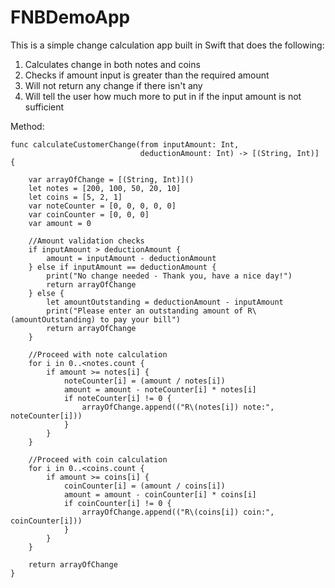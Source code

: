 # FNBDemoApp


This is a simple change calculation app built in Swift that does the following:
1) Calculates change in both notes and coins
2) Checks if amount input is greater than the required amount
3) Will not return any change if there isn't any
4) Will tell the user how much more to put in if the input amount is not sufficient


Method:

    func calculateCustomerChange(from inputAmount: Int,
                                 deductionAmount: Int) -> [(String, Int)] {
        
        var arrayOfChange = [(String, Int)]()
        let notes = [200, 100, 50, 20, 10]
        let coins = [5, 2, 1]
        var noteCounter = [0, 0, 0, 0, 0]
        var coinCounter = [0, 0, 0]
        var amount = 0
        
        //Amount validation checks
        if inputAmount > deductionAmount {
            amount = inputAmount - deductionAmount
        } else if inputAmount == deductionAmount {
            print("No change needed - Thank you, have a nice day!")
            return arrayOfChange
        } else {
            let amountOutstanding = deductionAmount - inputAmount
            print("Please enter an outstanding amount of R\(amountOutstanding) to pay your bill")
            return arrayOfChange
        }
        
        //Proceed with note calculation
        for i in 0..<notes.count {
            if amount >= notes[i] {
                noteCounter[i] = (amount / notes[i])
                amount = amount - noteCounter[i] * notes[i]
                if noteCounter[i] != 0 {
                    arrayOfChange.append(("R\(notes[i]) note:", noteCounter[i]))
                }
            }
        }
        
        //Proceed with coin calculation
        for i in 0..<coins.count {
            if amount >= coins[i] {
                coinCounter[i] = (amount / coins[i])
                amount = amount - coinCounter[i] * coins[i]
                if coinCounter[i] != 0 {
                    arrayOfChange.append(("R\(coins[i]) coin:", coinCounter[i]))
                }
            }
        }
        
        return arrayOfChange
    }
